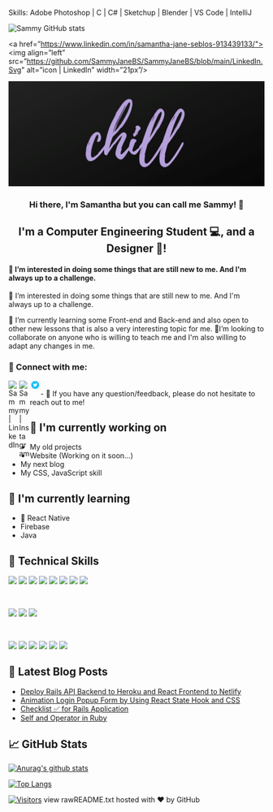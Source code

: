 

Skills: Adobe Photoshop | C | C# | Sketchup | Blender | VS Code | IntelliJ

![Sammy GitHub stats](https://github-readme-stats.vercel.app/api?username=SammyJaneBS&show_icons=true&theme=radical)

<a href=”https://www.linkedin.com/in/samantha-jane-seblos-913439133/"> <img align=”left” src=”https://github.com/SammyJaneBS/SammyJaneBS/blob/main/LinkedIn.Svg" alt=”icon | LinkedIn” width=”21px”/> </a>


<p align="center">
  <a href="https://www.yushi.dev/" target="_blank" rel="noreferrer"><img src="https://github.com/SammyJaneBS/SammyJaneBS/blob/main/Banner.jpg" alt="my banner"></a>
</p>

<h3 align="center">
Hi there, I'm Samantha but you can call me Sammy! 👋
</h3>

<h2 align="center">
I'm a Computer Engineering Student 💻, and a Designer 🎨!
</h2> 

#### 👀 I’m interested in doing some things that are still new to me. And I'm always up to a challenge.
👀 I’m interested in doing some things that are still new to me. And I'm always up to a challenge.

🌱 I’m currently learning some Front-end and Back-end and also open to other new lessons that is also a very interesting topic for me.
💞️I’m looking to collaborate on anyone who is willing to teach me and I'm also willing to adapt any changes in me. 

### 🤝 Connect with me:

<a href="https://www.linkedin.com/in/SamanthSeblos/"><img align="left" src="https://raw.githubusercontent.com/yushi1007/yushi1007/main/images/linkedin.svg" alt="Sammy | LinkedIn" width="21px"/></a>
<a href="https://www.instagram.com/seblossamantha/"><img align="left" src="https://raw.githubusercontent.com/yushi1007/yushi1007/main/images/instagram.svg" alt="Sammy | Instagram" width="21px"/></a>
<a href="https://twitter.com/yipeeSammy"><img align="left" src="https://github.com/SammyJaneBS/SammyJaneBS/blob/main/164-1640357_fb-tw-black-and-white-snapchat-logo.png" width="21px"/></a>

</br>
- 💬 If you have any question/feedback, please do not hesitate to reach out to me!

## 🔭 I'm currently working on

- My old projects
- Website (Working on it soon...)
- My next blog
- My CSS, JavaScript skill 

## 🌱 I'm currently learning

- 📱 React Native
- Firebase
- Java

## 💼 Technical Skills

![](https://img.shields.io/badge/Code-React-informational?style=flat&logo=react&color=61DAFB)
![](https://img.shields.io/badge/Code-Redux-informational?style=flat&logo=Redux&color=764ABC)
![](https://img.shields.io/badge/Code-JavaScript-informational?style=flat&logo=JavaScript&color=F7DF1E)
![](https://img.shields.io/badge/Code-Ruby-informational?style=flat&logo=Ruby&color=CC342D)
![](https://img.shields.io/badge/Code-Ruby_on_Rails-informational?style=flat&logo=Ruby-On-Rails&color=CC0000)
![](https://img.shields.io/badge/Code-HTML5-informational?style=flat&logo=HTML5&color=E34F26)
![](https://img.shields.io/badge/Code-PostgreSQL-informational?style=flat&logo=PostgreSQL&color=336791)
![](https://img.shields.io/badge/Code-SQLite-informational?style=flat&logo=SQLite&color=003B57)

</br>

![](https://img.shields.io/badge/Style-Bootstrap-informational?style=flat&logo=Bootstrap&color=7952B3)
![](https://img.shields.io/badge/Style-CSS3-informational?style=flat&logo=CSS3&color=1572B6)
![](https://img.shields.io/badge/Style-styled--components-informational?style=flat&logo=styled-components&color=DB7093)


</br>

![](https://img.shields.io/badge/Tools-Figma-informational?style=flat&logo=Figma&color=F24E1E)
![](https://img.shields.io/badge/Tools-NPM-informational?style=flat&logo=NPM&color=CB3837)
![](https://img.shields.io/badge/Tools-Heroku-informational?style=flat&logo=Heroku&color=430098)
![](https://img.shields.io/badge/Tools-Netlify-informational?style=flat&logo=netlify&color=00C7B7)
![](https://img.shields.io/badge/Tools-Git-informational?style=flat&logo=Git&color=F05032)
![](https://img.shields.io/badge/Tools-GitHub-informational?style=flat&logo=GitHub&color=181717)

## 📝 Latest Blog Posts

- [Deploy Rails API Backend to Heroku and React Frontend to Netlify](https://yushi95.medium.com/deploy-rails-api-backend-to-heroku-and-react-frontend-to-netlify-b515239d5022)
- [Animation Login Popup Form by Using React State Hook and CSS](https://medium.com/geekculture/animation-login-popup-form-by-using-react-state-hook-and-css-7ecf803f1fa9)
- [Checklist ✅ for Rails Application](https://yushi95.medium.com/checklist-for-rails-application-30868cb4f48b)
- [Self and Operator in Ruby](https://blog.usejournal.com/self-in-ruby-5e8a91fa4602)

## 📈 GitHub Stats 

[![Anurag's github stats](https://github-readme-stats.vercel.app/api?username=yushi1007)](https://github.com/yushi1007)

[![Top Langs](https://github-readme-stats.vercel.app/api/top-langs/?username=yushi1007&layout=compact)](https://github.com/yushi1007)

[![Visitors](https://visitor-badge.glitch.me/badge?page_id=yushi1007.yushi1007)](https://www.yushi.dev/)
view rawREADME.txt hosted with ❤ by GitHub


